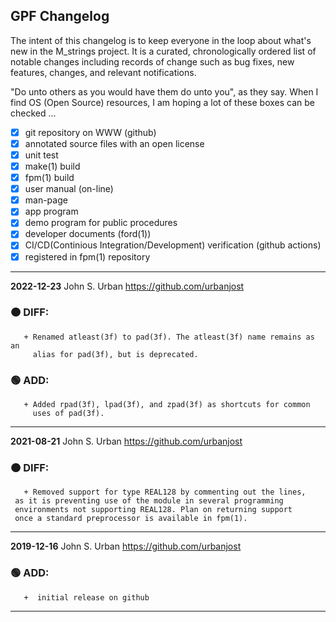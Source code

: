 ## GPF Changelog

The intent of this changelog is to keep everyone in the loop about
what's new in the M_strings project. It is a curated, chronologically ordered
list of notable changes including records of change such as bug fixes,
new features, changes, and relevant notifications.

"Do unto others as you would have them do unto you", as they say. When I
find OS (Open Source) resources, I am hoping a lot of these boxes can be
checked ...
   - [x] git repository on WWW (github)
   - [x] annotated source files with an open license
   - [x] unit test
   - [x] make(1) build
   - [x] fpm(1) build
   - [x] user manual (on-line)
   - [x] man-page
   - [x] app program
   - [x] demo program for public procedures
   - [x] developer documents (ford(1))
   - [x] CI/CD(Continious Integration/Development) verification (github actions)
   - [x] registered in fpm(1) repository

---
**2022-12-23**  John S. Urban  <https://github.com/urbanjost>

### :orange_circle: DIFF:
       + Renamed atleast(3f) to pad(3f). The atleast(3f) name remains as an 
         alias for pad(3f), but is deprecated.
### :green_circle: ADD:
       + Added rpad(3f), lpad(3f), and zpad(3f) as shortcuts for common
         uses of pad(3f).

---
**2021-08-21**  John S. Urban  <https://github.com/urbanjost>

### :orange_circle: DIFF:
       + Removed support for type REAL128 by commenting out the lines,
	 as it is preventing use of the module in several programming
	 environments not supporting REAL128. Plan on returning support
	 once a standard preprocessor is available in fpm(1).
---
**2019-12-16**  John S. Urban  <https://github.com/urbanjost>

### :green_circle: ADD:
       +  initial release on github
---
<!--
### :orange_circle: DIFF:
       + renamed ADVICE(3f) to ALERT(3f)
### :green_circle: ADD:
       + advice(3f) was added to provide a standardized message format simply.
### :red_circle: FIX:
       + </bo> did not work on several terminal types, changed it to a more
         universally accepted value.
-->

